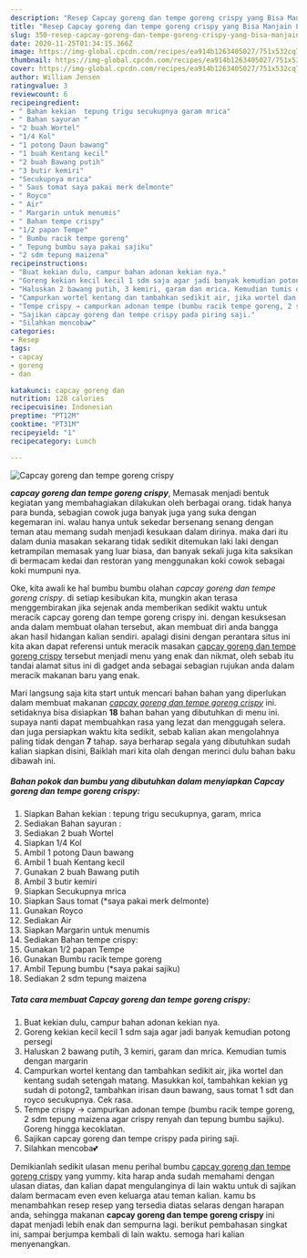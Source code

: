 ```yaml
---
description: "Resep Capcay goreng dan tempe goreng crispy yang Bisa Manjain Lidah"
title: "Resep Capcay goreng dan tempe goreng crispy yang Bisa Manjain Lidah"
slug: 350-resep-capcay-goreng-dan-tempe-goreng-crispy-yang-bisa-manjain-lidah
date: 2020-11-25T01:34:15.366Z
image: https://img-global.cpcdn.com/recipes/ea914b1263405027/751x532cq70/capcay-goreng-dan-tempe-goreng-crispy-foto-resep-utama.jpg
thumbnail: https://img-global.cpcdn.com/recipes/ea914b1263405027/751x532cq70/capcay-goreng-dan-tempe-goreng-crispy-foto-resep-utama.jpg
cover: https://img-global.cpcdn.com/recipes/ea914b1263405027/751x532cq70/capcay-goreng-dan-tempe-goreng-crispy-foto-resep-utama.jpg
author: William Jensen
ratingvalue: 3
reviewcount: 6
recipeingredient:
- " Bahan kekian  tepung trigu secukupnya garam mrica"
- " Bahan sayuran "
- "2 buah Wortel"
- "1/4 Kol"
- "1 potong Daun bawang"
- "1 buah Kentang kecil"
- "2 buah Bawang putih"
- "3 butir kemiri"
- "Secukupnya mrica"
- " Saus tomat saya pakai merk delmonte"
- " Royco"
- " Air"
- " Margarin untuk menumis"
- " Bahan tempe crispy"
- "1/2 papan Tempe"
- " Bumbu racik tempe goreng"
- " Tepung bumbu saya pakai sajiku"
- "2 sdm tepung maizena"
recipeinstructions:
- "Buat kekian dulu, campur bahan adonan kekian nya."
- "Goreng kekian kecil kecil 1 sdm saja agar jadi banyak kemudian potong persegi"
- "Haluskan 2 bawang putih, 3 kemiri, garam dan mrica. Kemudian tumis dengan margarin"
- "Campurkan wortel kentang dan tambahkan sedikit air, jika wortel dan kentang sudah setengah matang. Masukkan kol, tambahkan kekian yg sudah di potong2, tambahkan irisan daun bawang, saus tomat 1 sdt dan royco secukupnya. Cek rasa."
- "Tempe crispy → campurkan adonan tempe (bumbu racik tempe goreng, 2 sdm tepung maizena agar crispy renyah dan tepung bumbu sajiku). Goreng hingga kecoklatan."
- "Sajikan capcay goreng dan tempe crispy pada piring saji."
- "Silahkan mencoba💕"
categories:
- Resep
tags:
- capcay
- goreng
- dan

katakunci: capcay goreng dan 
nutrition: 128 calories
recipecuisine: Indonesian
preptime: "PT12M"
cooktime: "PT31M"
recipeyield: "1"
recipecategory: Lunch

---
```



![Capcay goreng dan tempe goreng crispy](https://img-global.cpcdn.com/recipes/ea914b1263405027/751x532cq70/capcay-goreng-dan-tempe-goreng-crispy-foto-resep-utama.jpg)

<b><i>capcay goreng dan tempe goreng crispy</i></b>, Memasak menjadi bentuk kegiatan yang membahagiakan dilakukan oleh berbagai orang. tidak hanya para bunda, sebagian cowok juga banyak juga yang suka dengan kegemaran ini. walau hanya untuk sekedar bersenang senang dengan teman atau memang sudah menjadi kesukaan dalam dirinya. maka dari itu dalam dunia masakan sekarang tidak sedikit ditemukan laki laki dengan ketrampilan memasak yang luar biasa, dan banyak sekali juga kita saksikan di bermacam kedai dan restoran yang menggunakan koki cowok sebagai koki mumpuni nya.

Oke, kita awali ke hal bumbu bumbu olahan <i>capcay goreng dan tempe goreng crispy</i>. di setiap kesibukan kita, mungkin akan terasa menggembirakan jika sejenak anda memberikan sedikit waktu untuk meracik capcay goreng dan tempe goreng crispy ini. dengan kesuksesan anda dalam membuat olahan tersebut, akan membuat diri anda bangga akan hasil hidangan kalian sendiri. apalagi disini dengan perantara situs ini kita akan dapat referensi untuk meracik masakan <u>capcay goreng dan tempe goreng crispy</u> tersebut menjadi menu yang enak dan nikmat, oleh sebab itu tandai alamat situs ini di gadget anda sebagai sebagian rujukan anda dalam meracik makanan baru yang enak.




Mari langsung saja kita start untuk mencari bahan bahan yang diperlukan dalam membuat makanan <u><i>capcay goreng dan tempe goreng crispy</i></u> ini. setidaknya bisa disiapkan <b>18</b> bahan bahan yang dibutuhkan di menu ini. supaya nanti dapat membuahkan rasa yang lezat dan menggugah selera. dan juga persiapkan waktu kita sedikit, sebab kalian akan mengolahnya paling tidak dengan <b>7</b> tahap. saya berharap segala yang dibutuhkan sudah kalian siapkan disini, Baiklah mari kita olah dengan merinci dulu bahan baku dibawah ini.

<!--inarticleads1-->

##### Bahan pokok dan bumbu yang dibutuhkan dalam menyiapkan Capcay goreng dan tempe goreng crispy:

1. Siapkan  Bahan kekian : tepung trigu secukupnya, garam, mrica
1. Sediakan  Bahan sayuran :
1. Sediakan 2 buah Wortel
1. Siapkan 1/4 Kol
1. Ambil 1 potong Daun bawang
1. Ambil 1 buah Kentang kecil
1. Gunakan 2 buah Bawang putih
1. Ambil 3 butir kemiri
1. Siapkan Secukupnya mrica
1. Siapkan  Saus tomat (*saya pakai merk delmonte)
1. Gunakan  Royco
1. Sediakan  Air
1. Siapkan  Margarin untuk menumis
1. Sediakan  Bahan tempe crispy:
1. Gunakan 1/2 papan Tempe
1. Gunakan  Bumbu racik tempe goreng
1. Ambil  Tepung bumbu (*saya pakai sajiku)
1. Sediakan 2 sdm tepung maizena




<!--inarticleads2-->

##### Tata cara membuat Capcay goreng dan tempe goreng crispy:

1. Buat kekian dulu, campur bahan adonan kekian nya.
1. Goreng kekian kecil kecil 1 sdm saja agar jadi banyak kemudian potong persegi
1. Haluskan 2 bawang putih, 3 kemiri, garam dan mrica. Kemudian tumis dengan margarin
1. Campurkan wortel kentang dan tambahkan sedikit air, jika wortel dan kentang sudah setengah matang. Masukkan kol, tambahkan kekian yg sudah di potong2, tambahkan irisan daun bawang, saus tomat 1 sdt dan royco secukupnya. Cek rasa.
1. Tempe crispy → campurkan adonan tempe (bumbu racik tempe goreng, 2 sdm tepung maizena agar crispy renyah dan tepung bumbu sajiku). Goreng hingga kecoklatan.
1. Sajikan capcay goreng dan tempe crispy pada piring saji.
1. Silahkan mencoba💕




Demikianlah sedikit ulasan menu perihal bumbu <u>capcay goreng dan tempe goreng crispy</u> yang yummy. kita harap anda sudah memahami dengan ulasan diatas, dan kalian dapat mengulanginya di lain waktu untuk di sajikan dalam bermacam even even keluarga atau teman kalian. kamu bs menambahkan resep resep yang tersedia diatas selaras dengan harapan anda, sehingga makanan <b>capcay goreng dan tempe goreng crispy</b> ini dapat menjadi lebih enak dan sempurna lagi. berikut pembahasan singkat ini, sampai berjumpa kembali di lain waktu. semoga hari kalian menyenangkan.
